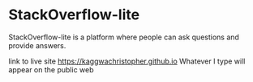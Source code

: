 # StackOverflow-lite
StackOverflow-lite is a platform where people can ask questions and provide answers.

link to live site https://kaggwachristopher.github.io
Whatever I type will appear on the public web
